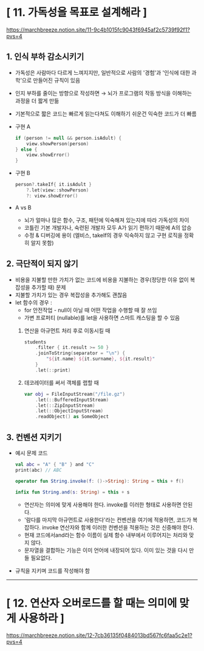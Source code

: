 # [ 11. 가독성을 목표로 설계해라 ]
https://marchbreeze.notion.site/11-9c4b1015fc9043f6945af2c5739f92f1?pvs=4

## 1. 인식 부하 감소시키기

- 가독성은 사람마다 다르게 느껴지지만, 일반적으로 사람의 '경험'과 '인식에 대한 과학'으로 만들어진 규칙이 있음
- 인지 부하를 줄이는 방향으로 작성하면 → 뇌가 프로그램의 작동 방식을 이해하는 과정을 더 짧게 만듦
- 기본적으로 짧은 코드는 빠르게 읽는다쳐도 이해하기 쉬운건 익숙한 코드가 더 빠름

- 구현 A

    ```kotlin
    if (person != null && person.isAdult) {
    	view.showPerson(person)
    } else {
    	view.showError()
    }
    ```

- 구현 B

    ```kotlin
    person?.takeIf{ it.isAdult }
    	?.let(view::showPerson)
    	?: view.showError()
    ```

- A vs B
    - 뇌가 얼마나 많은 함수, 구조, 패턴에 익숙해져 있는지에 따라 가독성의 차이
    - 코틀린 기본 개발자나, 숙련된 개발자 모두 A가 읽기 편하기 때문에 A의 압승
    - 수정 & 디버깅에 용이 (엘비스, takeIf의 경우 익숙하지 않고 구현 로직을 정확히 알지 못함)

## 2. 극단적이 되지 않기

- 비용을 지불할 만한 가치가 없는 코드에 비용을 지불하는 경우(정당한 이유 없이 복잡성을 추가할 때) 문제
- 지불할 가치가 있는 경우 복잡성을 추가해도 괜찮음
- let 함수의 경우 :
    - for 안전작업 - null이 아닐 때 어떤 작업을 수행할 때 잘 쓰임
    - 가변 프로퍼티 (nullable)를 let을 사용하면 스마트 캐스팅을 할 수 있음
    1. 연산을 아규먼트 처리 후로 이동시킬 때

        ```kotlin
        students
            .filter { it.result >= 50 }
            .joinToString(separator = "\n") {
                "${it.name} ${it.surname}, ${it.result}"
            }
            .let(::print)
        ```

    2. 데코레이터를 써서 객체를 랩할 때

        ```kotlin
        var obj = FileInputStream("/file.gz")
            .let(::BufferedInputStream)
            .let(::ZipInputStream)
            .let(::ObjectInputStream)
            .readObject() as SomeObject
        ```


## 3. 컨벤션 지키기

- 예시 문제 코드

    ```kotlin
    val abc = "A" { "B" } and "C"
    print(abc) // ABC
    
    operator fun String.invoke(f: ()->String): String = this + f()
    
    infix fun String.and(s: String) = this + s
    ```

    - 연산자는 의미에 맞게 사용해야 한다. invoke를 이러한 형태로 사용하면 안된다.
    - '람다를 마지막 아규먼트로 사용한다'라는 컨벤션을 여기에 적용하면, 코드가 복잡하다. invoke 연산자와 함께 이러한 컨벤션을 적용하는 것은 신중해야 한다.
    - 현재 코드에서and라는 함수 이름이 실제 함수 내부에서 이루어지는 처리와 맞지 않다.
    - 문자열을 결합하는 기능은 이미 언어에 내장되어 있다. 이미 있는 것을 다시 만들 필요없다.

- 규칙을 지키며 코드를 작성해야 함



---



# [ 12. 연산자 오버로드를 할 때는 의미에 맞게 사용하라 ]
https://marchbreeze.notion.site/12-7cb36135f0484013bd567fc6faa5c2e1?pvs=4


